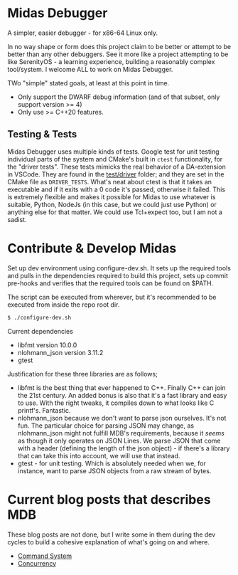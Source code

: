# Midas Debugger
A simpler, easier debugger - for x86-64 Linux only.

In no way shape or form does this project claim to be better or attempt to be better than any other debuggers. See it more like a project attempting to be like SerenityOS - a learning experience, building a reasonably complex tool/system. I welcome ALL to work on Midas Debugger.

TWo "simple" stated goals, at least at this point in time.

- Only support the DWARF debug information (and of that subset, only support version >= 4)
- Only use >= C++20 features.

## Testing & Tests
Midas Debugger uses multiple kinds of tests. Google test for unit testing individual parts of the system and CMake's built in `ctest` functionality, for the "driver tests". These tests mimicks the real behavior of a DA-extension in VSCode. They are found in the [test/driver](./test/driver/) folder; and they are set in the CMake file as `DRIVER_TESTS`. What's neat about ctest is that it takes an executable and if it exits with a 0 code it's passed, otherwise it failed. This is extremely flexible and makes it possible for Midas to use whatever is suitable, Python, NodeJs (in this case, but we could just use Python) or anything else for that matter. We could use Tcl+expect too, but I am not a sadist.

# Contribute & Develop Midas
Set up dev environment using configure-dev.sh. It sets up the required tools and pulls in the dependencies required to build this project, sets up commit pre-hooks and verifies that the required tools can be found on $PATH.

The script can be executed from wherever, but it's recommended to be executed from inside the repo root dir.

```bash
$ ./configure-dev.sh
```

Current dependencies
- libfmt version 10.0.0
- nlohmann_json version 3.11.2
- gtest 

Justification for these three libraries are as follows;
- libfmt is the best thing that ever happened to C++. Finally C++ can join the 21st century. An added bonus is also that it's a fast library and easy to use. With the right tweaks, it compiles down to what looks like C printf's. Fantastic.
- nlohmann_json because we don't want to parse json ourselves. It's not fun. The particular choice for parsing JSON may change, as nlohmann_json might not fulfill MDB's requirements, because it *seems* as though it only operates on JSON Lines. We parse JSON that come with a header (defining the length of the json object) - if there's a library that can take this into account, we will use that instead.
- gtest - for unit testing. Which is absolutely needed when we, for instance, want to parse JSON objects from a raw stream of bytes.

# Current blog posts that describes MDB 
These blog posts are not done, but I write some in them during the dev cycles to build a cohesive explanation of what's going on and where.

- [Command System](./blog/commands_system.md)
- [Concurrency](./blog/concurrency.md)